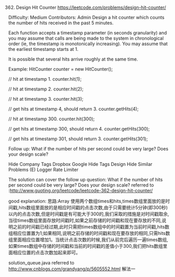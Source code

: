 362. Design Hit Counter
https://leetcode.com/problems/design-hit-counter/

Difficulty: Medium
Contributors: Admin
Design a hit counter which counts the number of hits received in the past 5 minutes.

Each function accepts a timestamp parameter (in seconds granularity) and you may assume that calls are being made to the system in chronological order (ie, the timestamp is monotonically increasing). You may assume that the earliest timestamp starts at 1.

It is possible that several hits arrive roughly at the same time.

Example:
HitCounter counter = new HitCounter();

// hit at timestamp 1.
counter.hit(1);

// hit at timestamp 2.
counter.hit(2);

// hit at timestamp 3.
counter.hit(3);

// get hits at timestamp 4, should return 3.
counter.getHits(4);

// hit at timestamp 300.
counter.hit(300);

// get hits at timestamp 300, should return 4.
counter.getHits(300);

// get hits at timestamp 301, should return 3.
counter.getHits(301);

Follow up:
What if the number of hits per second could be very large? Does your design scale?


Hide Company Tags Dropbox Google
Hide Tags Design
Hide Similar Problems (E) Logger Rate Limiter


The solution can cover the follow up question:
What if the number of hits per second could be very large? Does your design scale?
referred to :http://www.guoting.org/leetcode/leetcode-362-design-hit-counter/

good explanation:
思路:Array
使用两个数组times和hits,times数组里面放的是时间戳,hits数组里面放的是相应时间戳的点击次数,由于只需要统计5分钟(即300秒)以内的点击次数,但是时间戳是有可能大于300的,我们采取的措施是对时间戳取余,当往times数组里面存放时间戳时,如果之前存储的时间戳和现在要存放的不同,说明之前的时间戳已经过期,此时只需把times数组中的时间戳置为当前时间戳,hits数组相应位置置为1;如果相同,说明之前存储的时间戳和现在要存放的相同,只需hits数组里面相应位置增加1。当统计点击次数的时候,我们从前完后遍历一遍times数组,如果times数组中存储的时间戳和当前的时间戳的差值小于300,我们把hits数组里面相应位置的点击次数加起来即可。

solution_queue.java referred to http://www.cnblogs.com/grandyang/p/5605552.html
解法一
